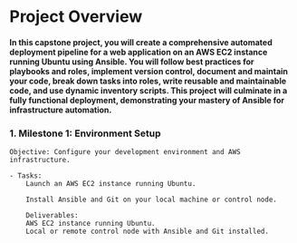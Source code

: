 # Project Overview

#### In this capstone project, you will create a comprehensive automated deployment pipeline for a web application on an AWS EC2 instance running Ubuntu using Ansible. You will follow best practices for playbooks and roles, implement version control, document and maintain your code, break down tasks into roles, write reusable and maintainable code, and use dynamic inventory scripts. This project will culminate in a fully functional deployment, demonstrating your mastery of Ansible for infrastructure automation.


### 1. Milestone 1: Environment Setup

    Objective: Configure your development environment and AWS infrastructure.

    - Tasks:
        Launch an AWS EC2 instance running Ubuntu.
        
        Install Ansible and Git on your local machine or control node.
        
        Deliverables:
        AWS EC2 instance running Ubuntu.
        Local or remote control node with Ansible and Git installed.
